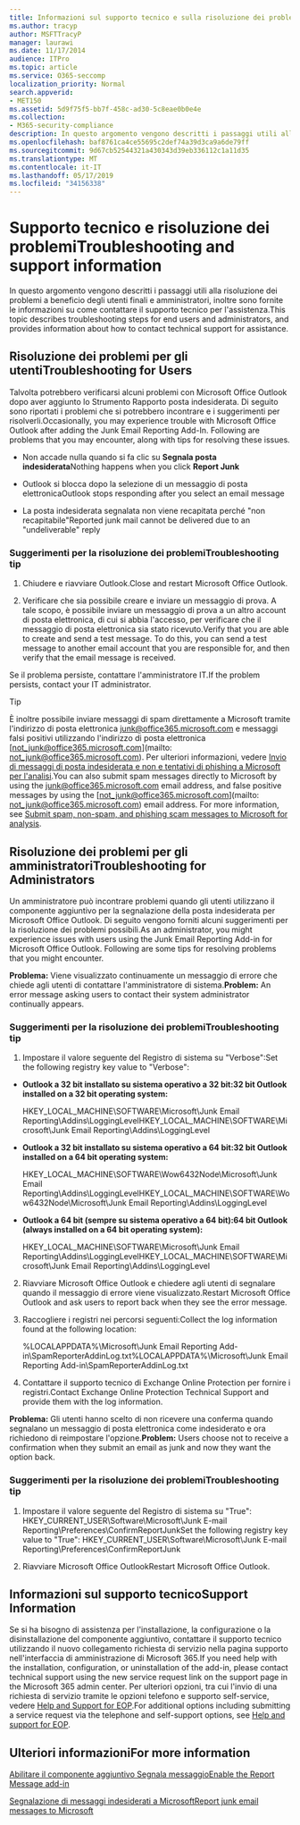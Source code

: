 ```yaml
---
title: Informazioni sul supporto tecnico e sulla risoluzione dei problemi
ms.author: tracyp
author: MSFTTracyP
manager: laurawi
ms.date: 11/17/2014
audience: ITPro
ms.topic: article
ms.service: O365-seccomp
localization_priority: Normal
search.appverid:
- MET150
ms.assetid: 5d9f75f5-bb7f-458c-ad30-5c8eae0b0e4e
ms.collection:
- M365-security-compliance
description: In questo argomento vengono descritti i passaggi utili alla risoluzione dei problemi a beneficio degli utenti finali e amministratori, inoltre sono fornite le informazioni su come contattare il supporto tecnico per l'assistenza.
ms.openlocfilehash: baf8761ca4ce55695c2def74a39d3ca9a6de79ff
ms.sourcegitcommit: 9d67cb52544321a430343d39eb336112c1a11d35
ms.translationtype: MT
ms.contentlocale: it-IT
ms.lasthandoff: 05/17/2019
ms.locfileid: "34156338"
---
```

# <a name="troubleshooting-and-support-information"></a><span data-ttu-id="3937f-103">Supporto tecnico e risoluzione dei problemi</span><span class="sxs-lookup"><span data-stu-id="3937f-103">Troubleshooting and support information</span></span>

<span data-ttu-id="3937f-104">In questo argomento vengono descritti i passaggi utili alla risoluzione dei problemi a beneficio degli utenti finali e amministratori, inoltre sono fornite le informazioni su come contattare il supporto tecnico per l'assistenza.</span><span class="sxs-lookup"><span data-stu-id="3937f-104">This topic describes troubleshooting steps for end users and administrators, and provides information about how to contact technical support for assistance.</span></span>
  
## <a name="troubleshooting-for-users"></a><span data-ttu-id="3937f-105">Risoluzione dei problemi per gli utenti</span><span class="sxs-lookup"><span data-stu-id="3937f-105">Troubleshooting for Users</span></span>

<span data-ttu-id="3937f-p101">Talvolta potrebbero verificarsi alcuni problemi con Microsoft Office Outlook dopo aver aggiunto lo Strumento Rapporto posta indesiderata. Di seguito sono riportati i problemi che si potrebbero incontrare e i suggerimenti per risolverli.</span><span class="sxs-lookup"><span data-stu-id="3937f-p101">Occasionally, you may experience trouble with Microsoft Office Outlook after adding the Junk Email Reporting Add-In. Following are problems that you may encounter, along with tips for resolving these issues.</span></span> 
  
- <span data-ttu-id="3937f-108">Non accade nulla quando si fa clic su **Segnala posta indesiderata**</span><span class="sxs-lookup"><span data-stu-id="3937f-108">Nothing happens when you click **Report Junk**</span></span>
    
- <span data-ttu-id="3937f-109">Outlook si blocca dopo la selezione di un messaggio di posta elettronica</span><span class="sxs-lookup"><span data-stu-id="3937f-109">Outlook stops responding after you select an email message</span></span>
    
- <span data-ttu-id="3937f-110">La posta indesiderata segnalata non viene recapitata perché "non recapitabile"</span><span class="sxs-lookup"><span data-stu-id="3937f-110">Reported junk mail cannot be delivered due to an "undeliverable" reply</span></span>
    
### <a name="troubleshooting-tip"></a><span data-ttu-id="3937f-111">Suggerimenti per la risoluzione dei problemi</span><span class="sxs-lookup"><span data-stu-id="3937f-111">Troubleshooting tip</span></span>

1. <span data-ttu-id="3937f-112">Chiudere e riavviare Outlook.</span><span class="sxs-lookup"><span data-stu-id="3937f-112">Close and restart Microsoft Office Outlook.</span></span>
    
2. <span data-ttu-id="3937f-p102">Verificare che sia possibile creare e inviare un messaggio di prova. A tale scopo, è possibile inviare un messaggio di prova a un altro account di posta elettronica, di cui si abbia l'accesso, per verificare che il messaggio di posta elettronica sia stato ricevuto.</span><span class="sxs-lookup"><span data-stu-id="3937f-p102">Verify that you are able to create and send a test message. To do this, you can send a test message to another email account that you are responsible for, and then verify that the email message is received.</span></span>
    
<span data-ttu-id="3937f-115">Se il problema persiste, contattare l'amministratore IT.</span><span class="sxs-lookup"><span data-stu-id="3937f-115">If the problem persists, contact your IT administrator.</span></span>
  
> [!TIP]
> <span data-ttu-id="3937f-p103">È inoltre possibile inviare messaggi di spam direttamente a Microsoft tramite l'indirizzo di posta elettronica [junk@office365.microsoft.com](mailto:junk@office365.microsoft.com) e messaggi falsi positivi utilizzando l'indirizzo di posta elettronica [not_junk@office365.microsoft.com](mailto: not_junk@office365.microsoft.com). Per ulteriori informazioni, vedere [Invio di messaggi di posta indesiderata e non e tentativi di phishing a Microsoft per l'analisi](submit-spam-non-spam-and-phishing-scam-messages-to-microsoft-for-analysis.md).</span><span class="sxs-lookup"><span data-stu-id="3937f-p103">You can also submit spam messages directly to Microsoft by using the [junk@office365.microsoft.com](mailto:junk@office365.microsoft.com) email address, and false positive messages by using the [not_junk@office365.microsoft.com](mailto: not_junk@office365.microsoft.com) email address. For more information, see [Submit spam, non-spam, and phishing scam messages to Microsoft for analysis](submit-spam-non-spam-and-phishing-scam-messages-to-microsoft-for-analysis.md).</span></span> 
  
## <a name="troubleshooting-for-administrators"></a><span data-ttu-id="3937f-118">Risoluzione dei problemi per gli amministratori</span><span class="sxs-lookup"><span data-stu-id="3937f-118">Troubleshooting for Administrators</span></span>

<span data-ttu-id="3937f-p104">Un amministratore può incontrare problemi quando gli utenti utilizzano il componente aggiuntivo per la segnalazione della posta indesiderata per Microsoft Office Outlook. Di seguito vengono forniti alcuni suggerimenti per la risoluzione dei problemi possibili.</span><span class="sxs-lookup"><span data-stu-id="3937f-p104">As an administrator, you might experience issues with users using the Junk Email Reporting Add-in for Microsoft Office Outlook. Following are some tips for resolving problems that you might encounter.</span></span> 
  
 <span data-ttu-id="3937f-121">**Problema:** Viene visualizzato continuamente un messaggio di errore che chiede agli utenti di contattare l'amministratore di sistema.</span><span class="sxs-lookup"><span data-stu-id="3937f-121">**Problem:** An error message asking users to contact their system administrator continually appears.</span></span> 
  
### <a name="troubleshooting-tip"></a><span data-ttu-id="3937f-122">Suggerimenti per la risoluzione dei problemi</span><span class="sxs-lookup"><span data-stu-id="3937f-122">Troubleshooting tip</span></span>

1. <span data-ttu-id="3937f-123">Impostare il valore seguente del Registro di sistema su "Verbose":</span><span class="sxs-lookup"><span data-stu-id="3937f-123">Set the following registry key value to "Verbose":</span></span>
    
  - <span data-ttu-id="3937f-124">**Outlook a 32 bit installato su sistema operativo a 32 bit:**</span><span class="sxs-lookup"><span data-stu-id="3937f-124">**32 bit Outlook installed on a 32 bit operating system:**</span></span>
    
    <span data-ttu-id="3937f-125">HKEY_LOCAL_MACHINE\SOFTWARE\Microsoft\Junk Email Reporting\Addins\LoggingLevel</span><span class="sxs-lookup"><span data-stu-id="3937f-125">HKEY_LOCAL_MACHINE\SOFTWARE\Microsoft\Junk Email Reporting\Addins\LoggingLevel</span></span>
    
  - <span data-ttu-id="3937f-126">**Outlook a 32 bit installato su sistema operativo a 64 bit:**</span><span class="sxs-lookup"><span data-stu-id="3937f-126">**32 bit Outlook installed on a 64 bit operating system:**</span></span>
    
    <span data-ttu-id="3937f-127">HKEY_LOCAL_MACHINE\SOFTWARE\Wow6432Node\Microsoft\Junk Email Reporting\Addins\LoggingLevel</span><span class="sxs-lookup"><span data-stu-id="3937f-127">HKEY_LOCAL_MACHINE\SOFTWARE\Wow6432Node\Microsoft\Junk Email Reporting\Addins\LoggingLevel</span></span>
    
  - <span data-ttu-id="3937f-128">**Outlook a 64 bit (sempre su sistema operativo a 64 bit):**</span><span class="sxs-lookup"><span data-stu-id="3937f-128">**64 bit Outlook (always installed on a 64 bit operating system):**</span></span>
    
    <span data-ttu-id="3937f-129">HKEY_LOCAL_MACHINE\SOFTWARE\Microsoft\Junk Email Reporting\Addins\LoggingLevel</span><span class="sxs-lookup"><span data-stu-id="3937f-129">HKEY_LOCAL_MACHINE\SOFTWARE\Microsoft\Junk Email Reporting\Addins\LoggingLevel</span></span>
    
2. <span data-ttu-id="3937f-130">Riavviare Microsoft Office Outlook e chiedere agli utenti di segnalare quando il messaggio di errore viene visualizzato.</span><span class="sxs-lookup"><span data-stu-id="3937f-130">Restart Microsoft Office Outlook and ask users to report back when they see the error message.</span></span>
    
3. <span data-ttu-id="3937f-131">Raccogliere i registri nei percorsi seguenti:</span><span class="sxs-lookup"><span data-stu-id="3937f-131">Collect the log information found at the following location:</span></span> 
    
    <span data-ttu-id="3937f-132">%LOCALAPPDATA%\Microsoft\Junk Email Reporting Add-in\SpamReporterAddinLog.txt</span><span class="sxs-lookup"><span data-stu-id="3937f-132">%LOCALAPPDATA%\Microsoft\Junk Email Reporting Add-in\SpamReporterAddinLog.txt</span></span>
    
4. <span data-ttu-id="3937f-133">Contattare il supporto tecnico di Exchange Online Protection per fornire i registri.</span><span class="sxs-lookup"><span data-stu-id="3937f-133">Contact Exchange Online Protection Technical Support and provide them with the log information.</span></span> 
    
 <span data-ttu-id="3937f-134">**Problema:** Gli utenti hanno scelto di non ricevere una conferma quando segnalano un messaggio di posta elettronica come indesiderato e ora richiedono di reimpostare l'opzione.</span><span class="sxs-lookup"><span data-stu-id="3937f-134">**Problem:** Users choose not to receive a confirmation when they submit an email as junk and now they want the option back.</span></span> 
  
### <a name="troubleshooting-tip"></a><span data-ttu-id="3937f-135">Suggerimenti per la risoluzione dei problemi</span><span class="sxs-lookup"><span data-stu-id="3937f-135">Troubleshooting tip</span></span>

1. <span data-ttu-id="3937f-136">Impostare il valore seguente del Registro di sistema su "True": HKEY_CURRENT_USER\Software\Microsoft\Junk E-mail Reporting\Preferences\ConfirmReportJunk</span><span class="sxs-lookup"><span data-stu-id="3937f-136">Set the following registry key value to "True": HKEY_CURRENT_USER\Software\Microsoft\Junk E-mail Reporting\Preferences\ConfirmReportJunk</span></span>
    
2. <span data-ttu-id="3937f-137">Riavviare Microsoft Office Outlook</span><span class="sxs-lookup"><span data-stu-id="3937f-137">Restart Microsoft Office Outlook.</span></span>
    
## <a name="support-information"></a><span data-ttu-id="3937f-138">Informazioni sul supporto tecnico</span><span class="sxs-lookup"><span data-stu-id="3937f-138">Support Information</span></span>

<span data-ttu-id="3937f-139">Se si ha bisogno di assistenza per l'installazione, la configurazione o la disinstallazione del componente aggiuntivo, contattare il supporto tecnico utilizzando il nuovo collegamento richiesta di servizio nella pagina supporto nell'interfaccia di amministrazione di Microsoft 365.</span><span class="sxs-lookup"><span data-stu-id="3937f-139">If you need help with the installation, configuration, or uninstallation of the add-in, please contact technical support using the new service request link on the support page in the Microsoft 365 admin center.</span></span> <span data-ttu-id="3937f-140">Per ulteriori opzioni, tra cui l'invio di una richiesta di servizio tramite le opzioni telefono e supporto self-service, vedere [Help and Support for EOP](eop/help-and-support-for-eop.md).</span><span class="sxs-lookup"><span data-stu-id="3937f-140">For additional options including submitting a service request via the telephone and self-support options, see [Help and support for EOP](eop/help-and-support-for-eop.md).</span></span>
  
## <a name="for-more-information"></a><span data-ttu-id="3937f-141">Ulteriori informazioni</span><span class="sxs-lookup"><span data-stu-id="3937f-141">For more information</span></span>

[<span data-ttu-id="3937f-142">Abilitare il componente aggiuntivo Segnala messaggio</span><span class="sxs-lookup"><span data-stu-id="3937f-142">Enable the Report Message add-in</span></span>](https://support.office.com/article/4250c4bc-6102-420b-9e0a-a95064837676)
  
[<span data-ttu-id="3937f-143">Segnalazione di messaggi indesiderati a Microsoft</span><span class="sxs-lookup"><span data-stu-id="3937f-143">Report junk email messages to Microsoft</span></span>](report-junk-email-messages-to-microsoft.md)
  

